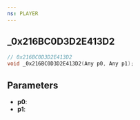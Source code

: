 ```yaml
---
ns: PLAYER
---
```

## _0x216BC0D3D2E413D2

```c
// 0x216BC0D3D2E413D2
void _0x216BC0D3D2E413D2(Any p0, Any p1);
```

## Parameters
* **p0**:
* **p1**:
